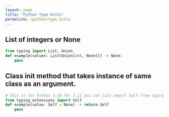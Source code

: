 ```yaml
---
layout: page
title: "Python Type Hints"
permalink: /python/type_hints
---
```


## List of integers or None

```python
from typing import List, Union
def example(values: List[Union[int, None]]) -> None:
    pass
```

## Class init method that takes instance of same class as an argument.

```python
# This is for Python 3.10 for 3.11 you can just import Self from typing
from typing_extensions import Self
def example(value: Self = None) -> return Self
    pass
```
